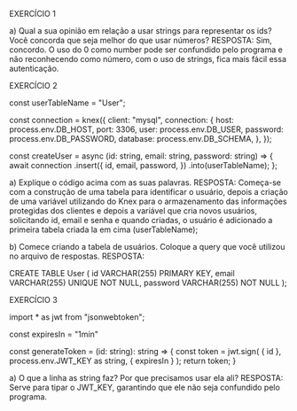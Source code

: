 EXERCÍCIO 1

a) Qual a sua opinião em relação a usar strings para representar os ids? Você concorda que seja melhor do que usar números?
RESPOSTA: Sim, concordo. O uso do 0 como number pode ser confundido pelo programa e não reconhecendo como número, com o uso de strings, fica mais fácil
essa autenticação.

EXERCÍCIO 2 

const userTableName = "User";

const connection = knex({
  client: "mysql",
  connection: {
    host: process.env.DB_HOST,
    port: 3306,
    user: process.env.DB_USER,
    password: process.env.DB_PASSWORD,
    database: process.env.DB_SCHEMA,
  },
});

const createUser = async (id: string, email: string, password: string) => {
  await connection
    .insert({
      id,
      email,
      password,
    })
    .into(userTableName);
};

a) Explique o código acima com as suas palavras.
RESPOSTA: Começa-se com a construção de uma tabela para identificar o usuário, depois a criação de uma variável utilizando do Knex para o armazenamento
das informações protegidas dos clientes e depois a variável que cria novos usuários, solicitando id, email e senha e quando criadas, o usuário é adicionado
a primeira tabela criada la em cima (userTableName);

b) Comece criando a tabela de usuários. Coloque a query que você utilizou no arquivo de respostas.
RESPOSTA: 

CREATE TABLE User (
		id VARCHAR(255) PRIMARY KEY,
    email VARCHAR(255) UNIQUE NOT NULL,
    password VARCHAR(255) NOT NULL
);

EXERCÍCIO 3

import * as jwt from "jsonwebtoken";

const expiresIn = "1min"

const generateToken = (id: string): string => {
  const token = jwt.sign(
    {
      id
    },
    process.env.JWT_KEY as string,
    {
      expiresIn
    }
  );
  return token;
}

a) O que a linha as string faz? Por que precisamos usar ela ali?
RESPOSTA: Serve para tipar o JWT_KEY, garantindo que ele não seja confundido pelo programa. 